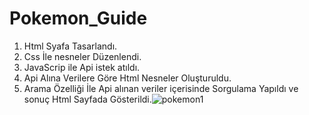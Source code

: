 # Pokemon_Guide
1. Html Syafa Tasarlandı.
2. Css İle nesneler Düzenlendi.
3. JavaScrip ile Api istek atıldı.
4. Api Alına Verilere Göre Html Nesneler Oluşturuldu.
5. Arama Özelliği İle Api alınan veriler içerisinde Sorgulama Yapıldı ve sonuç Html Sayfada Gösterildi.![pokemon1](https://github.com/aliozturktr61/Pokemon_Guide/assets/164010523/9832ff6d-cefe-435c-b1df-46d369adf9e1)
